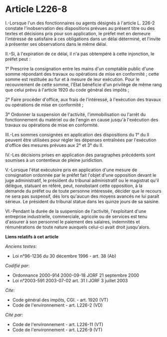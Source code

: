 # Article L226-8

I.-Lorsque l'un des fonctionnaires ou agents désignés à l'article L. 226-2 constate l'inobservation des dispositions prévues
au présent titre ou des textes et décisions pris pour son application, le préfet met en demeure l'intéressé de satisfaire à
ces obligations dans un délai déterminé, et l'invite à présenter ses observations dans le même délai. 

II.-Si, à l'expiration de ce délai, il n'a pas obtempéré à cette injonction, le préfet peut : 

1° Prescrire la consignation entre les mains d'un comptable public d'une somme répondant des travaux ou opérations de mise en
conformité ; cette somme est restituée au fur et à mesure de leur exécution. Pour le recouvrement de cette somme, l'Etat
bénéficie d'un privilège de même rang que celui prévu à l'article 1920 du code général des impôts ; 

2° Faire procéder d'office, aux frais de l'intéressé, à l'exécution des travaux ou opérations de mise en conformité ; 

3° Ordonner la suspension de l'activité, l'immobilisation ou l'arrêt du fonctionnement du matériel ou de l'engin en cause
jusqu'à l'exécution des travaux ou opérations de mise en conformité. 

III.-Les sommes consignées en application des dispositions du 1° du II peuvent être utilisées pour régler les dépenses
entraînées par l'exécution d'office des mesures prévues aux 2° et 3° du II. 

IV.-Les décisions prises en application des paragraphes précédents sont soumises à un contentieux de pleine juridiction. 

V.-Lorsque l'état exécutoire pris en application d'une mesure de consignation ordonnée par le préfet fait l'objet d'une
opposition devant le juge administratif, le président du tribunal administratif ou le magistrat qu'il délègue, statuant en
référé, peut, nonobstant cette opposition, à la demande du préfet ou de toute personne intéressée, décider que le recours ne
sera pas suspensif, dés lors qu'aucun des moyens avancés ne lui paraît sérieux. Le président du tribunal statue dans les
quinze jours de sa saisine. 

VI.-Pendant la durée de la suspension de l'activité, l'exploitant d'une entreprise industrielle, commerciale, agricole ou de
services est tenu d'assurer à son personnel le paiement des salaires, indemnités et rémunérations de toute nature auxquels
celui-ci avait droit jusqu'alors.

**Liens relatifs à cet article**

_Anciens textes_:

  - Loi n°96-1236 du 30 décembre 1996 - art. 38 (Ab)

_Codifié par_:

  - Ordonnance 2000-914 2000-09-18 JORF 21 septembre 2000
  - Loi n°2003-591 2003-07-02 art. 31 I JORF 3 juillet 2003

_Cite_:

  - Code général des impôts, CGI. - art. 1920 (VT)
  - Code de l'environnement - art. L226-2 (VD)

_Cité par_:

  - Code de l'environnement - art. L226-11 (VT)
  - Code de l'environnement - art. L226-9 (VT)
